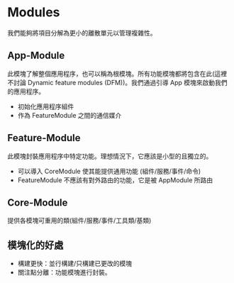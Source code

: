 # Modules
我們能夠將項目分解為更小的離散單元以管理複雜性。

## App-Module
此模塊了解整個應用程序，也可以稱為根模塊。所有功能模塊都將包含在此(這裡不討論 Dynamic feature modules (DFM))。我們通過引導 App 模塊來啟動我們的應用程序。
- 初始化應用程序組件
- 作為 FeatureModule 之間的通信媒介

## Feature-Module
此模塊封裝應用程序中特定功能。理想情況下，它應該是小型的且獨立的。
- 可以導入 CoreModule 使其能提供通用功能 (組件/服務/事件/命令)
- FeatureModule 不應該有對外路由的功能，它是被 AppModule 所路由

## Core-Module
提供各模塊可重用的類(組件/服務/事件/工具類/基類)

## 模塊化的好處
- 構建更快：並行構建/只構建已更改的模塊
- 關注點分離：功能模塊進行封裝。

<!-- 
 橋接模塊是一個容器，只包含公開功能的接口。它的實現由各自的功能模塊提供。當我們按照這種橋接架構來構建模塊時，我們可以對其他組件隱藏內部實現。
-->
